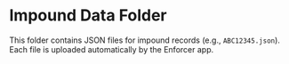 # Impound Data Folder

This folder contains JSON files for impound records (e.g., `ABC12345.json`).
Each file is uploaded automatically by the Enforcer app.
